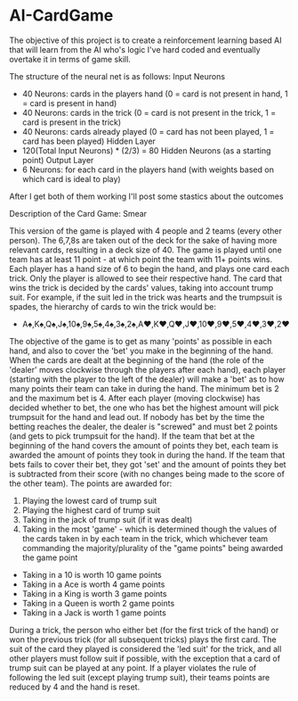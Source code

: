 # AI-CardGame

The objective of this project is to create a reinforcement learning based AI that will learn from the AI who's logic I've hard coded and eventually overtake it in terms of game skill.

The structure of the neural net is as follows:
Input Neurons
- 40 Neurons: cards in the players hand (0 = card is not present in hand, 1 = card is present in hand)
- 40 Neurons: cards in the trick (0 = card is not present in the trick, 1 = card is present in the trick)
- 40 Neurons: cards already played (0 = card has not been played, 1 = card has been played)
Hidden Layer
- 120(Total Input Neurons) * (2/3) = 80 Hidden Neurons (as a starting point)
Output Layer
- 6 Neurons: for each card in the players hand (with weights based on which card is ideal to play)

After I get both of them working I'll post some stastics about the outcomes



Description of the Card Game: Smear

This version of the game is played with 4 people and 2 teams (every other person). The 6,7,8s are taken out of the deck for the sake of having more relevant cards, resulting in a deck size of 40. The game is played until one team has at least 11 point - at which point the team with 11+ points wins. Each player has a hand size of 6 to begin the hand, and plays one card each trick. Only the player is allowed to see their respective hand. The card that wins the trick is decided by the cards' values, taking into account trump suit. For example, if the suit led in the trick was hearts and the trumpsuit is spades, the hierarchy of cards to win the trick would be:
- A♠,K♠,Q♠,J♠,10♠,9♠,5♠,4♠,3♠,2♠,A♥,K♥,Q♥,J♥,10♥,9♥,5♥,4♥,3♥,2♥

The objective of the game is to get as many 'points' as possible in each hand, and also to cover the 'bet' you make in the beginning of the hand. When the cards are dealt at the beginning of the hand (the role of the 'dealer' moves clockwise through the players after each hand), each player (starting with the player to the left of the dealer) will make a 'bet' as to how many points their team can take in during the hand. The minimum bet is 2 and the maximum bet is 4. After each player (moving clockwise) has decided whether to bet, the one who has bet the highest amount will pick trumpsuit for the hand and lead out. If nobody has bet by the time the betting reaches the dealer, the dealer is "screwed" and must bet 2 points (and gets to pick trumpsuit for the hand). If the team that bet at the beginning of the hand covers the amount of points they bet, each team is awarded the amount of points they took in during the hand. If the team that bets fails to cover their bet, they got 'set' and the amount of points they bet is subtracted from their score (with no changes being made to the score of the other team).
The points are awarded for:
1. Playing the lowest card of trump suit
2. Playing the highest card of trump suit
3. Taking in the jack of trump suit (if it was dealt)
4. Taking in the most 'game' - which is determined though the values of the cards taken in by each team in the trick, which whichever team commanding the majority/plurality of the "game points" being awarded the game point
 - Taking in a 10 is worth 10 game points
 - Taking in a Ace is worth 4 game points
 - Taking in a King is worth 3 game points
 - Taking in a Queen is worth 2 game points
 - Taking in a Jack is worth 1 game points 
 
During a trick, the person who either bet (for the first trick of the hand) or won the previous trick (for all subsequent tricks) plays the first card. The suit of the card they played is considered the 'led suit' for the trick, and all other players must follow suit if possible, with the exception that a card of trump suit can be played at any point. If a player violates the rule of following the led suit (except playing trump suit), their teams points are reduced by 4 and the hand is reset.
